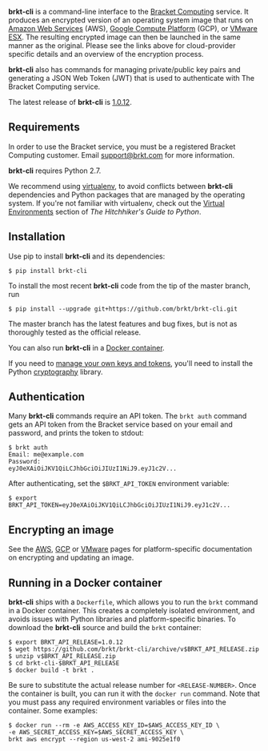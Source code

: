 **brkt-cli** is a command-line interface to the
[Bracket Computing](http://www.brkt.com) service. It produces an
encrypted version of an operating system image that runs on
[Amazon Web Services](aws.md) (AWS), [Google Compute Platform](gce.md)
(GCP), or [VMware ESX](esx.md). The resulting encrypted image can then
be launched in the same manner as the original.  Please see the
links above for cloud-provider specific details and an overview of
the encryption process.

**brkt-cli** also has commands for managing private/public key pairs
and generating a JSON Web Token (JWT) that is used to authenticate with
The Bracket Computing service.

The latest release of **brkt-cli** is [1.0.12](https://github.com/brkt/brkt-cli/releases/tag/v1.0.12).

## Requirements

In order to use the Bracket service, you must be a
registered Bracket Computing customer.  Email support@brkt.com for
more information.

**brkt-cli** requires Python 2.7.

We recommend using [virtualenv](https://virtualenv.pypa.io/), to avoid
conflicts between **brkt-cli** dependencies and Python packages that are managed
by the operating system.  If you're not familiar with virtualenv, check out the
[Virtual Environments](http://docs.python-guide.org/en/latest/dev/virtualenvs/)
section of _The Hitchhiker's Guide to Python_.

## Installation

Use pip to install **brkt-cli** and its dependencies:

```
$ pip install brkt-cli
```

To install the most recent **brkt-cli** code from the tip of the master branch, run

```
$ pip install --upgrade git+https://github.com/brkt/brkt-cli.git
```

The master branch has the latest features and bug fixes, but is not as thoroughly
tested as the official release.

You can also run **brkt-cli** in a [Docker container](#docker).

If you need to [manage your own keys and tokens](cryptography.md),
you'll need to install the Python [cryptography](https://cryptography.io/)
library.

## Authentication

Many **brkt-cli** commands require an API token.  The
`brkt auth` command gets an API token from the Bracket service based
on your email and password, and prints the token to stdout:

```
$ brkt auth
Email: me@example.com
Password:
eyJ0eXAiOiJKV1QiLCJhbGciOiJIUzI1NiJ9.eyJ1c2V...
```

After authenticating, set the `$BRKT_API_TOKEN` environment variable:

```
$ export BRKT_API_TOKEN=eyJ0eXAiOiJKV1QiLCJhbGciOiJIUzI1NiJ9.eyJ1c2V...
```

## Encrypting an image

See the [AWS](aws.md), [GCP](gce.md) or [VMware](esx.md) pages for
platform-specific documentation on encrypting and updating an image.

## <a name="docker"/>Running in a Docker container

**brkt-cli** ships with a `Dockerfile`, which allows you to run the `brkt`
command in a Docker container. This creates a completely isolated environment,
and avoids issues with Python libraries and platform-specific
binaries.  To download the **brkt-cli** source and build the `brkt` container:

```
$ export BRKT_API_RELEASE=1.0.12
$ wget https://github.com/brkt/brkt-cli/archive/v$BRKT_API_RELEASE.zip
$ unzip v$BRKT_API_RELEASE.zip
$ cd brkt-cli-$BRKT_API_RELEASE
$ docker build -t brkt .
```

Be sure to substitute the actual release number for `<RELEASE-NUMBER>`.  Once
the container is built, you can run it with the `docker run`
command.  Note that you must pass any required environment variables or
files into the container.  Some examples:

```
$ docker run --rm -e AWS_ACCESS_KEY_ID=$AWS_ACCESS_KEY_ID \
-e AWS_SECRET_ACCESS_KEY=$AWS_SECRET_ACCESS_KEY \
brkt aws encrypt --region us-west-2 ami-9025e1f0
```
